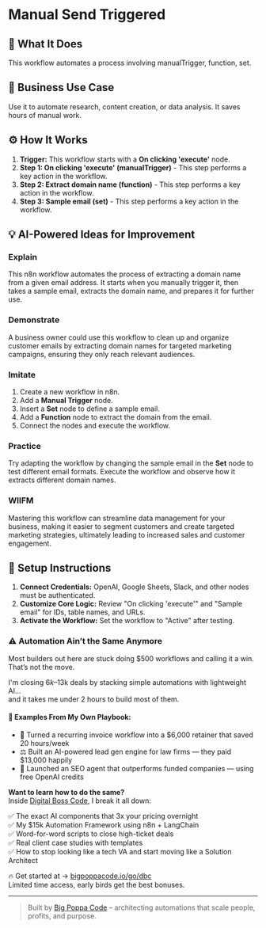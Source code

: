 # Manual Send Triggered

## 🚀 What It Does
This workflow automates a process involving manualTrigger, function, set.

## 💼 Business Use Case
Use it to automate research, content creation, or data analysis. It saves hours of manual work.

## ⚙️ How It Works
1.  **Trigger:** This workflow starts with a **On clicking 'execute'** node.
2. **Step 1: On clicking 'execute' (manualTrigger)** - This step performs a key action in the workflow.
3. **Step 2: Extract domain name (function)** - This step performs a key action in the workflow.
4. **Step 3: Sample email (set)** - This step performs a key action in the workflow.

## 💡 AI-Powered Ideas for Improvement
### Explain
This n8n workflow automates the process of extracting a domain name from a given email address. It starts when you manually trigger it, then takes a sample email, extracts the domain name, and prepares it for further use.

### Demonstrate
A business owner could use this workflow to clean up and organize customer emails by extracting domain names for targeted marketing campaigns, ensuring they only reach relevant audiences.

### Imitate
1. Create a new workflow in n8n.
2. Add a **Manual Trigger** node.
3. Insert a **Set** node to define a sample email.
4. Add a **Function** node to extract the domain from the email.
5. Connect the nodes and execute the workflow.

### Practice
Try adapting the workflow by changing the sample email in the **Set** node to test different email formats. Execute the workflow and observe how it extracts different domain names.

### WIIFM
Mastering this workflow can streamline data management for your business, making it easier to segment customers and create targeted marketing strategies, ultimately leading to increased sales and customer engagement.

## 🔧 Setup Instructions
1. **Connect Credentials:** OpenAI, Google Sheets, Slack, and other nodes must be authenticated.
2. **Customize Core Logic:** Review "On clicking 'execute'" and "Sample email" for IDs, table names, and URLs.
3. **Activate the Workflow:** Set the workflow to "Active" after testing.

### ⚠️ Automation Ain’t the Same Anymore

Most builders out here are stuck doing $500 workflows and calling it a win.  
That’s not the move.  

I'm closing $6k–$13k deals by stacking simple automations with lightweight AI...  
and it takes me under 2 hours to build most of them.

#### 🧠 Examples From My Own Playbook:
- 🔁 Turned a recurring invoice workflow into a $6,000 retainer that saved 20 hours/week  
- ⚖️ Built an AI-powered lead gen engine for law firms — they paid $13,000 happily  
- 🚀 Launched an SEO agent that outperforms funded companies — using free OpenAI credits  

**Want to learn how to do the same?**  
Inside [Digital Boss Code](https://bigpoppacode.io/go/dbc), I break it all down:

✅ The exact AI components that 3x your pricing overnight  
✅ My $15k Automation Framework using n8n + LangChain  
✅ Word-for-word scripts to close high-ticket deals  
✅ Real client case studies with templates  
✅ How to stop looking like a tech VA and start moving like a Solution Architect  

🔥 Get started at → [bigpoppacode.io/go/dbc](https://bigpoppacode.io/go/dbc)  
Limited time access, early birds get the best bonuses.

---
> Built by [Big Poppa Code](https://bigpoppacode.io) – architecting automations that scale people, profits, and purpose.
